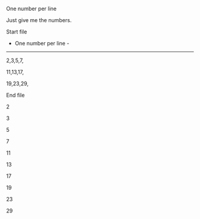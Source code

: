 One number per line

Just give me the numbers.

Start file

- One number per line -
-----------------------

2,3,5,7,

11,13,17,

19,23,29,

End file

2

3

5

7

11

13

17

19

23

29
